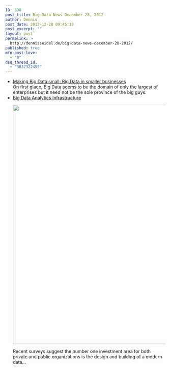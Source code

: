 ```yaml
---
ID: 398
post_title: Big Data News December 28, 2012
author: Dennis
post_date: 2012-12-28 09:45:19
post_excerpt: ""
layout: post
permalink: >
  http://dennisseidel.de/big-data-news-december-28-2012/
published: true
mfn-post-love:
  - "0"
dsq_thread_id:
  - "3837322455"
---
```

<ul class="scrd_digest">
<li><a href="http://www.techrepublic.com/blog/big-data-analytics/making-big-data-small-big-data-in-smaller-businesses/312" rel="external">Making Big Data small: Big Data in smaller businesses</a>
<div>On first glace, Big Data seems to be the domain of only the largest of enterprises but it need not be the sole province of the big guys.</div>
</li>
<li><a href="http://www.datasciencecentral.com/xn/detail/6448529%3ABlogPost%3A41426" rel="external">Big Data Analytics Infrastructure</a>
<div><p><span><a href="http://api.ning.com:80/files/anHq9t68nsuY9aaT5XaRXXW6qZcPULVkEqX0-HjfcBQAQkZk*BiQxNhgdBOpQqIgCN9GfCLMNIIfc8t48BXy4Kba3vBfoo9v/BigDataAnalyticsInfrastructureII.jpg" target="_self"><img src="http://api.ning.com:80/files/anHq9t68nsuY9aaT5XaRXXW6qZcPULVkEqX0-HjfcBQAQkZk*BiQxNhgdBOpQqIgCN9GfCLMNIIfc8t48BXy4Kba3vBfoo9v/BigDataAnalyticsInfrastructureII.jpg?width=750" width="750"></img></a></span></p>
<p><span><span>Recent surveys suggest the number one investment area for both private and public organizations is the design and building of a modern data…</span></span></p></div>
</li>
</ul>